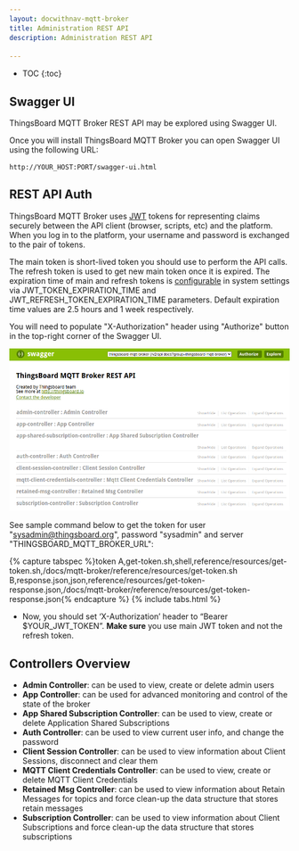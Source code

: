```yaml
---
layout: docwithnav-mqtt-broker
title: Administration REST API
description: Administration REST API

---
```


* TOC
{:toc}

## Swagger UI

ThingsBoard MQTT Broker REST API may be explored using Swagger UI.

Once you will install ThingsBoard MQTT Broker you can open Swagger UI using the following URL:

``` 
http://YOUR_HOST:PORT/swagger-ui.html
```

## REST API Auth

ThingsBoard MQTT Broker uses [JWT](https://jwt.io/) tokens for representing claims securely between the API client (browser, scripts, etc) and the platform.
When you log in to the platform, your username and password is exchanged to the pair of tokens.

The main token is short-lived token you should use to perform the API calls. The refresh token is used to get new main token once it is expired.
The expiration time of main and refresh tokens is [configurable](/docs/mqtt-broker/install/config.md) in system settings
via JWT_TOKEN_EXPIRATION_TIME and JWT_REFRESH_TOKEN_EXPIRATION_TIME parameters. Default expiration time values are 2.5 hours and 1 week respectively.

You will need to populate "X-Authorization" header using "Authorize" button in the top-right corner of the Swagger UI.

![image](/images/reference/mqtt-broker-swagger-ui.png)

See sample command below to get the token for user "sysadmin@thingsboard.org", password "sysadmin" and server "THINGSBOARD_MQTT_BROKER_URL":

{% capture tabspec %}token
A,get-token.sh,shell,reference/resources/get-token.sh,/docs/mqtt-broker/reference/resources/get-token.sh
B,response.json,json,reference/resources/get-token-response.json,/docs/mqtt-broker/reference/resources/get-token-response.json{% endcapture %}
{% include tabs.html %}

- Now, you should set ‘X-Authorization’ header to “Bearer $YOUR_JWT_TOKEN”. **Make sure** you use main JWT token and not the refresh token.


## Controllers Overview

- **Admin Controller**: can be used to view, create or delete admin users
- **App Controller**: can be used for advanced monitoring and control of the state of the broker
- **App Shared Subscription Controller**: can be used to view, create or delete Application Shared Subscriptions
- **Auth Controller**: can be used to view current user info, and change the password
- **Client Session Controller**: can be used to view information about Client Sessions, disconnect and clear them
- **MQTT Client Credentials Controller**: can be used to view, create or delete MQTT Client Credentials
- **Retained Msg Controller**: can be used to view information about Retain Messages for topics and force clean-up the data structure that stores retain messages
- **Subscription Controller**: can be used to view information about Client Subscriptions and force clean-up the data structure that stores subscriptions